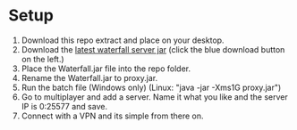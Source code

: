 # Setup
1. Download this repo extract and place on your desktop.</br>
2. Download the [latest waterfall server jar](https://papermc.io/downloads#Waterfall) (click the blue download button on the left.)</br>
3. Place the Waterfall.jar file into the repo folder.</br>
4. Rename the Waterfall.jar to proxy.jar.</br>
5. Run the batch file (Windows only) (Linux: "java -jar -Xms1G proxy.jar")</br>
6. Go to multiplayer and add a server. Name it what you like and the server IP is 0:25577 and save.</br>
7. Connect with a VPN and its simple from there on.
